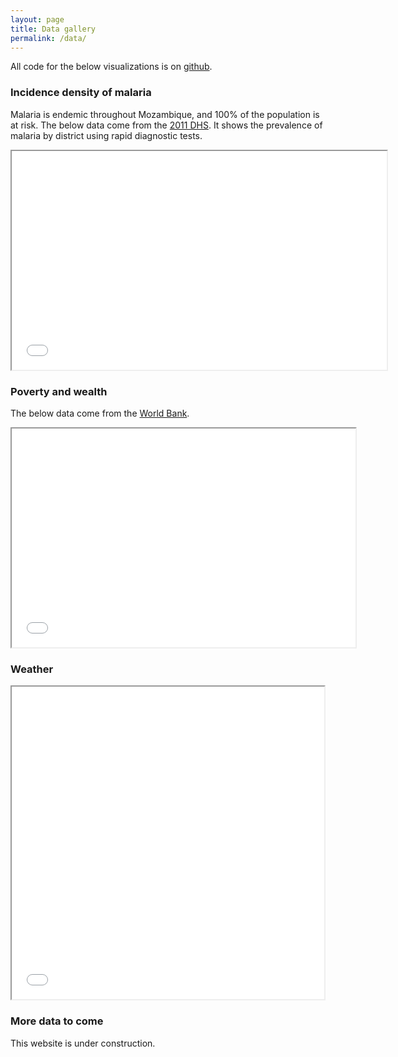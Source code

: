 ```yaml
---
layout: page
title: Data gallery
permalink: /data/
---
```


All code for the below visualizations is on [github](https://github.com/joebrew/joebrew.github.io/tree/master/code). 


### Incidence density of malaria

Malaria is endemic throughout Mozambique, and 100% of the population is at risk. 
The below data come from the [2011 DHS](http://www.pmi.gov/docs/default-source/default-document-library/malaria-operational-plans/fy14/mozambique_mop_fy14.pdf?sfvrsn=12).  It shows the prevalence of malaria by district using rapid diagnostic tests.  

<iframe src = "/maps/malaria_prevalence.html" width="600" height="350">
</iframe>


### Poverty and wealth   

The below data come from the [World Bank](https://www.quandl.com/data/SGE/MOZGPCP-Mozambique-GDP-per-capita-PPP). 

<iframe src = "/code/barchart.html" width="550" height="350">
</iframe>



### Weather  

<iframe src = "/code/weather.html" width="500" height="500">
</iframe>



### More data to come

This website is under construction.
